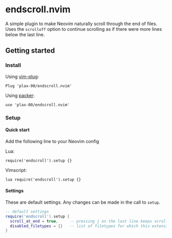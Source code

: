 endscroll.nvim
==============
A simple plugin to make Neovim naturally scroll through the end of files. Uses the `scrolloff` option to continue scrolling as if there were more lines below the last line.

Getting started
---------------
### Install

Using [vim-plug](https://github.com/junegunn/vim-plug):
```
Plug 'plax-00/endscroll.nvim'
```
Using [packer](https://github.com/wbthomason/packer.nvim):
```
use 'plax-00/endscroll.nvim'
```

### Setup
#### Quick start
Add the following line to your Neovim config

Lua:
```
require('endscroll').setup {}
```
Vimscript:
```
lua require('endscroll').setup {}
```
#### Settings
These are default settings. Any changes can be made in the call to `setup`.
```lua
-- default settings
require('endscroll').setup {
  scroll_at_end = true,     -- pressing j on the last line keeps scrolling the screen
  disabled_filetypes = {}   -- list of filetypes for which this extension will be disabled
}
